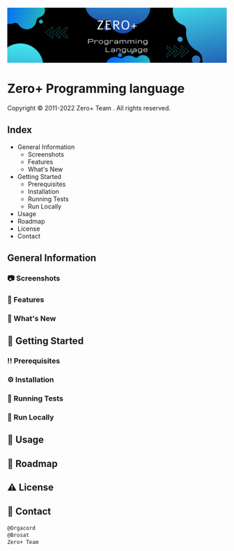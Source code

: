 ![Screenshot](screenshot.png)
# **Zero+ Programming language**
Copyright © 2011-2022 Zero+ Team . All rights reserved.

## Index
- General Information
  - Screenshots  
  - Features
  - What's New
- Getting Started
  - Prerequisites
  - Installation
  - Running Tests
  - Run Locally
- Usage
- Roadmap
- License
- Contact

## General Information

### 📷 Screenshots 

### 🎯 Features

### 🌟 What's New

## 🧰 Getting Started

### ‼️ Prerequisites

### ⚙️ Installation

### 🧪 Running Tests

### 🏃 Run Locally

## 👀 Usage

## 🧭 Roadmap

## ⚠️ License

## 🤝 Contact
```
@Orgacord
@Brosat
Zero+ Team
```
